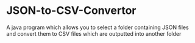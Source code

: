 # JSON-to-CSV-Convertor
A java program which allows you to select a folder containing JSON files and convert them to CSV files which are outputted into another folder
